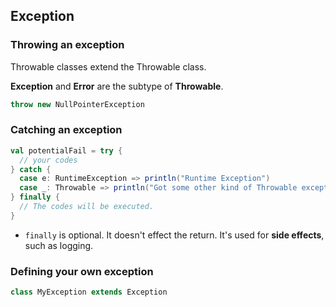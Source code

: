 ## Exception

### Throwing an exception

Throwable classes extend the Throwable class.

**Exception** and **Error** are the subtype of **Throwable**.

```scala
throw new NullPointerException
```

### Catching an exception

```scala
val potentialFail = try {
  // your codes
} catch {
  case e: RuntimeException => println("Runtime Exception")
  case _: Throwable => println("Got some other kind of Throwable exception")
} finally {
  // The codes will be executed.
}
```

- `finally` is optional. It doesn't effect the return. It's used for **side effects**, such as logging.

### Defining your own exception

```scala
class MyException extends Exception
```
